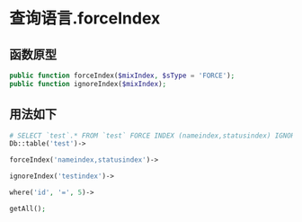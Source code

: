 # 查询语言.forceIndex

## 函数原型

``` php
public function forceIndex($mixIndex, $sType = 'FORCE');
public function ignoreIndex($mixIndex);
```

## 用法如下

``` php
# SELECT `test`.* FROM `test` FORCE INDEX (nameindex,statusindex) IGNORE INDEX (testindex) WHERE `test`.`id` = 5
Db::table('test')->

forceIndex('nameindex,statusindex')->

ignoreIndex('testindex')->

where('id', '=', 5)->

getAll();
```